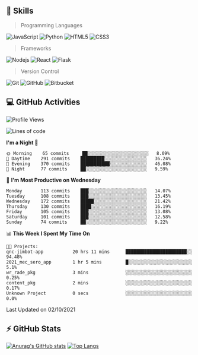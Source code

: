 ## :rocket: Skills<br/>

> Programming Languages

![JavaScript](https://img.shields.io/badge/-JavaScript-%23F7DF1C?style=for-the-badge&logo=javascript&logoColor=white)
![Python](https://img.shields.io/badge/python%20-%2314354C.svg?&style=for-the-badge&logo=python&logoColor=white)
![HTML5](https://img.shields.io/badge/html5%20-%23E34F26.svg?&style=for-the-badge&logo=html5&logoColor=white)
![CSS3](https://img.shields.io/badge/css3%20-%231572B6.svg?&style=for-the-badge&logo=css3&logoColor=white)

> Frameworks

![Nodejs](https://img.shields.io/badge/node.js%20-%2343853D.svg?&style=for-the-badge&logo=node.js&logoColor=white)
![React](https://img.shields.io/badge/React-20232A?style=for-the-badge&logo=react&logoColor=61DAFB)
![Flask](https://img.shields.io/badge/flask%20-%23000.svg?&style=for-the-badge&logo=flask&logoColor=white)

> Version Control

![Git](https://img.shields.io/badge/git%20-%23F05033.svg?&style=for-the-badge&logo=git&logoColor=white)
![GitHub](https://img.shields.io/badge/github%20-%23121011.svg?&style=for-the-badge&logo=github&logoColor=white)
![Bitbucket](https://img.shields.io/badge/bitbucket%20-%230047B3.svg?&style=for-the-badge&logo=bitbucket&logoColor=white)

## :computer: GitHub Activities<br/>

<!--START_SECTION:waka-->
![Profile Views](http://img.shields.io/badge/Profile%20Views-1-blue)

![Lines of code](https://img.shields.io/badge/From%20Hello%20World%20I%27ve%20Written-957793%20lines%20of%20code-blue)

**I'm a Night 🦉** 

```text
🌞 Morning    65 commits     ██░░░░░░░░░░░░░░░░░░░░░░░   8.09% 
🌆 Daytime    291 commits    █████████░░░░░░░░░░░░░░░░   36.24% 
🌃 Evening    370 commits    ███████████░░░░░░░░░░░░░░   46.08% 
🌙 Night      77 commits     ██░░░░░░░░░░░░░░░░░░░░░░░   9.59%

```
📅 **I'm Most Productive on Wednesday** 

```text
Monday       113 commits    ███░░░░░░░░░░░░░░░░░░░░░░   14.07% 
Tuesday      108 commits    ███░░░░░░░░░░░░░░░░░░░░░░   13.45% 
Wednesday    172 commits    █████░░░░░░░░░░░░░░░░░░░░   21.42% 
Thursday     130 commits    ████░░░░░░░░░░░░░░░░░░░░░   16.19% 
Friday       105 commits    ███░░░░░░░░░░░░░░░░░░░░░░   13.08% 
Saturday     101 commits    ███░░░░░░░░░░░░░░░░░░░░░░   12.58% 
Sunday       74 commits     ██░░░░░░░░░░░░░░░░░░░░░░░   9.22%

```


📊 **This Week I Spent My Time On** 

```text
🐱‍💻 Projects: 
qnc-jimbot-app           20 hrs 11 mins      ███████████████████████░░   94.48% 
2021_mec_sero_app        1 hr 5 mins         █░░░░░░░░░░░░░░░░░░░░░░░░   5.1% 
wr_rade_pkg              3 mins              ░░░░░░░░░░░░░░░░░░░░░░░░░   0.25% 
content_pkg              2 mins              ░░░░░░░░░░░░░░░░░░░░░░░░░   0.17% 
Unknown Project          0 secs              ░░░░░░░░░░░░░░░░░░░░░░░░░   0.0%

```


 Last Updated on 02/10/2021
<!--END_SECTION:waka-->


## :zap: GitHub Stats<br/>
    
[![Anurag's GitHub stats](https://github-readme-stats.vercel.app/api?username=star6973&show_icons=true&theme=prussian)](https://github.com/star6973/github-readme-stats)
[![Top Langs](https://github-readme-stats.vercel.app/api/top-langs/?username=star6973&layout=compact&hide=jupyter%20notebook,html,css,scss&langs_count=4&theme=prussian)](https://github.com/star6973/github-readme-stats)

